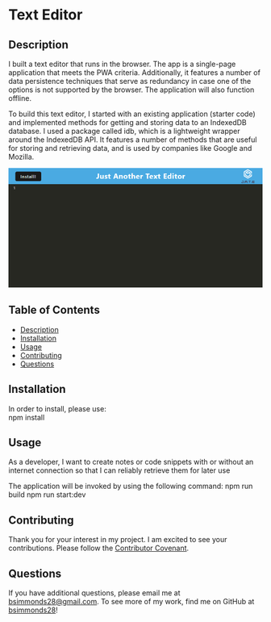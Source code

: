 # Text Editor

## Description
I built a text editor that runs in the browser. The app is a single-page application that meets the PWA criteria. Additionally, it features a number of data persistence techniques that serve as redundancy in case one of the options is not supported by the browser. The application will also function offline.

To build this text editor, I started with an existing application (starter code) and implemented methods for getting and storing data to an IndexedDB database. I used a package called idb, which is a lightweight wrapper around the IndexedDB API. It features a number of methods that are useful for storing and retrieving data, and is used by companies like Google and Mozilla.

[![Picture of the application](./client/src/images/demo-pic.png)](https://glacial-spire-74845.herokuapp.com/)

## Table of Contents
- [Description](#description)
- [Installation](#installation)
- [Usage](#usage)
- [Contributing](#contributing)
- [Questions](#questions)

## Installation
In order to install, please use:  
npm install

## Usage
As a developer, I want to create notes or code snippets with or without an internet connection so that I can reliably retrieve them for later use

The application will be invoked by using the following command: 
npm run build
npm run start:dev

## Contributing
Thank you for your interest in my project. I am excited to see your contributions. Please follow the [Contributor Covenant](https://www.contributor-covenant.org/).

## Questions
If you have additional questions, please email me at bsimmonds28@gmail.com.
To see more of my work, find me on GitHub at [bsimmonds28](https://github.com/bsimmonds28)!
